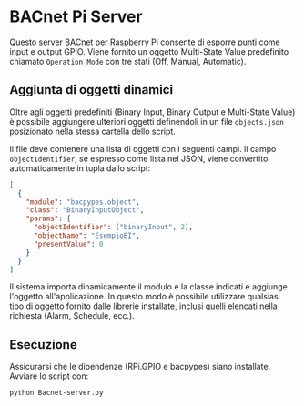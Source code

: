 # BACnet Pi Server

Questo server BACnet per Raspberry Pi consente di esporre punti come input e output GPIO.
Viene fornito un oggetto Multi-State Value predefinito chiamato `Operation_Mode`
con tre stati (Off, Manual, Automatic).

## Aggiunta di oggetti dinamici

Oltre agli oggetti predefiniti (Binary Input, Binary Output e Multi-State Value) è possibile
aggiungere ulteriori oggetti definendoli in un file `objects.json` posizionato nella stessa
cartella dello script.

Il file deve contenere una lista di oggetti con i seguenti campi. Il campo
`objectIdentifier`, se espresso come lista nel JSON, viene convertito
automaticamente in tupla dallo script:

```json
[
  {
    "module": "bacpypes.object",
    "class": "BinaryInputObject",
    "params": {
      "objectIdentifier": ["binaryInput", 2],
      "objectName": "EsempioBI",
      "presentValue": 0
    }
  }
]
```

Il sistema importa dinamicamente il modulo e la classe indicati e aggiunge l'oggetto
all'applicazione. In questo modo è possibile utilizzare qualsiasi tipo di oggetto fornito
 dalle librerie installate, inclusi quelli elencati nella richiesta (Alarm, Schedule, ecc.).

## Esecuzione

Assicurarsi che le dipendenze (RPi.GPIO e bacpypes) siano installate.
Avviare lo script con:

```bash
python Bacnet-server.py
```
